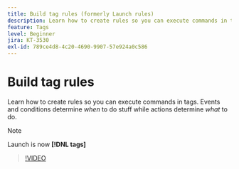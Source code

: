 ```yaml
---
title: Build tag rules (formerly Launch rules)
description: Learn how to create rules so you can execute commands in tags. Events and conditions determine *when* to do stuff while actions determine *what* to do.
feature: Tags
level: Beginner
jira: KT-3530
exl-id: 789ce4d8-4c20-4690-9907-57e924a0c586
---
```

# Build tag rules

Learn how to create rules so you can execute commands in tags. Events and conditions determine *when* to do stuff while actions determine *what* to do.

>[!NOTE]
>
> Launch is now **[!DNL tags]**

>[!VIDEO](https://video.tv.adobe.com/v/28730/?learn=on)
